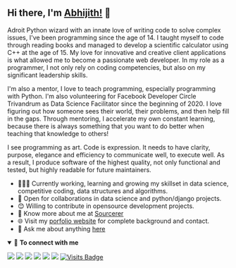 ## Hi there, I'm [Abhijith!](https://cyberdud3.github.io/resume/) 👋

Adroit Python wizard with an innate love of writing code to solve complex issues, I've been programming since the age of 14. I taught myself to code through reading books and managed to develop a scientific calculator using C++ at the age of 15. My love for innovative and creative client applications is what allowed me to become a passionate web developer. In my role as a programmer, I not only rely on coding competencies, but also on my significant leadership skills.

I'm also a mentor, I love to teach programming, especially programming with Python. I'm also volunteering for Facebook Developer Circle Trivandrum as Data Science Facilitator since the beginning of 2020. I love figuring out how someone sees their world, their problems, and then help fill in the gaps. Through mentoring, I accelerate my own constant learning, because there is always something that you want to do better when teaching that knowledge to others!

I see programming as art. Code is expression. It needs to have clarity, purpose, elegance and efficiency to communicate well, to execute well. As a result, I produce software of the highest quality, not only functional and tested, but highly readable for future maintainers.

- 👨🏽‍💻 Currently working, learning and growing my skillset in data science, competitive coding, data structures and algorithms.
- 🤝 Open for collaborations in data science and python/django projects.
- 😊 Willing to contribute in opensource development projects.
- 👨 Know more about me at [Sourcerer](https://sourcerer.io/cyberdud3/) 
- 🌐 Visit my [porfolio website](https://cyberdud3.github.io/resume/) for complete background and contact.
- 💬 Ask me about anything [here](https://github.com/cyberdud3/cyberdud3/issues)

<details open>
<summary>🤝 <b>To connect with me</b></summary>

<p align = "center">
 
[<img src ="https://img.shields.io/badge/portfolio-%23.svg?&style=for-the-badge&logo=&logoColor=white%22">](https://cyberdud3.github.io/resume/)
[<img src="https://img.shields.io/badge/linkedin-%230077B5.svg?&style=for-the-badge&logo=linkedin&logoColor=white" />](http://linkedin.com/in/abhijith-sudhakar)
[<img src="https://img.shields.io/badge/medium-%2312100E.svg?&style=for-the-badge&logo=medium&logoColor=white" />](https://medium.com/@cyberdud3)
[<img src="https://img.shields.io/badge/twitter-%231DA1F2.svg?&style=for-the-badge&logo=twitter&logoColor=white" />](https://twitter.com/_cyberdud3)
[<img src = "https://img.shields.io/badge/instagram-%23E4405F.svg?&style=for-the-badge&logo=instagram&logoColor=white">](https://www.instagram.com/cyberdud3/)
[<img src="https://img.shields.io/badge/facebook-%231877F2.svg?&style=for-the-badge&logo=facebook&logoColor=white" />](https://www.facebook.com/cyberdud3/) 
[![Visits Badge](https://badges.pufler.dev/visits/cyberdud3/cyberdud3?style=for-the-badge)](https://github.com/cyberdud3/cyberdud3)

</p>

</details>
